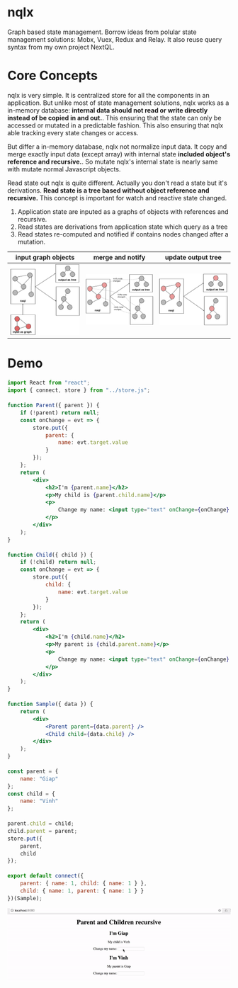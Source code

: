 # nqlx
Graph based state management. Borrow ideas from polular state management solutions: Mobx, Vuex, Redux and Relay. It also reuse query syntax from my own project NextQL.

# Core Concepts
nqlx is very simple. It is centralized store for all the components in an application. But unlike most of state management solutions, nqlx works as a in-memory database: **internal data should not read or write directly instead of be copied in and out.**. This ensuring that the state can only be accessed or mutated in a predictable fashion. This also ensuring that nqlx able tracking every state changes or access.

But differ a in-memory database, nqlx not normalize input data. It copy and merge exactly input data (except array) with internal state **included object's reference and recursive.**. So mutate nqlx's internal state is nearly same with mutate normal Javascript objects.

Read state out nqlx is quite different. Actually you don't read a state but it's derivations. **Read state is a tree based without object reference and recursive.** This concept is important for watch and reactive state changed.

1. Application state are inputed as a graphs of objects with references and recursive.
2. Read states are derivations from application state which query as a tree 
3. Read states re-computed and notified if contains nodes changed after a mutation.

|input graph objects| merge and notify| update output tree|
| ------------- | ------------- | ---- |
| <img src="images/nxql1.png" width="300">  | <img src="images/nxql2.png" width="300">  |<img src="images/nxql3.png" width="300"> |

# Demo
```jsx
import React from "react";
import { connect, store } from "../store.js";

function Parent({ parent }) {
	if (!parent) return null;
	const onChange = evt => {
		store.put({
			parent: {
				name: evt.target.value
			}
		});
	};
	return (
		<div>
			<h2>I'm {parent.name}</h2>
			<p>My child is {parent.child.name}</p>
			<p>
				Change my name: <input type="text" onChange={onChange} />
			</p>
		</div>
	);
}

function Child({ child }) {
	if (!child) return null;
	const onChange = evt => {
		store.put({
			child: {
				name: evt.target.value
			}
		});
	};
	return (
		<div>
			<h2>I'm {child.name}</h2>
			<p>My parent is {child.parent.name}</p>
			<p>
				Change my name: <input type="text" onChange={onChange} />
			</p>
		</div>
	);
}

function Sample({ data }) {
	return (
		<div>
			<Parent parent={data.parent} />
			<Child child={data.child} />
		</div>
	);
}

const parent = {
	name: "Giap"
};
const child = {
	name: "Vinh"
};

parent.child = child;
child.parent = parent;
store.put({
	parent,
	child
});

export default connect({
	parent: { name: 1, child: { name: 1 } },
	child: { name: 1, parent: { name: 1 } }
})(Sample);
```

<img src="images/nxql-demo2.gif">


